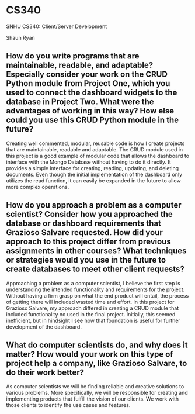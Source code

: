 # CS340
SNHU CS340: Client/Server Development

Shaun Ryan

## How do you write programs that are maintainable, readable, and adaptable? Especially consider your work on the CRUD Python module from Project One, which you used to connect the dashboard widgets to the database in Project Two. What were the advantages of working in this way? How else could you use this CRUD Python module in the future? 

Creating well commented, modular, reusable code is how I create projects that are maintainable, readable and adaptable. The CRUD module used in this project is a good example of modular code that allows the dashboard to interface with the Mongo Database without having to do it directly. It provides a simple interface for creating, reading, updating, and deleting documents. Even though the initial implementation of the dashboard only utilizes the read function, it can easily be expanded in the future to allow more complex operations.

## How do you approach a problem as a computer scientist? Consider how you approached the database or dashboard requirements that Grazioso Salvare requested. How did your approach to this project differ from previous assignments in other courses? What techniques or strategies would you use in the future to create databases to meet other client requests?  

Approaching a problem as a computer scientist, I believe the first step is understanding the intended functionality and requirements for the project. Without having a firm grasp on what the end product will entail, the process of getting there will included wasted time and effort. In this project for Grazioso Salvare, my approach differed in creating a CRUD module that included functionality no used in the final project. Initially, this seemed inefficient, but in hindsight I see how that foundation is useful for further development of the dashboard.

## What do computer scientists do, and why does it matter? How would your work on this type of project help a company, like Grazioso Salvare, to do their work better?  

As computer scientists we will be finding reliable and creative solutions to various problems. More specifically, we will be responsible for creating and implementing products that fulfill the vision of our clients. We work with those clients to identify the use cases and features.
